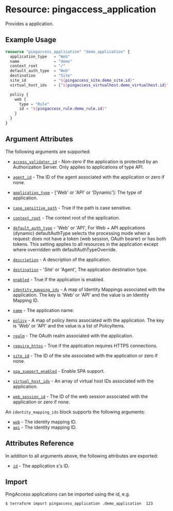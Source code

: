 # Resource: pingaccess_application

Provides a application.

## Example Usage
```tf
resource "pingaccess_application" "demo_application" {
  application_type   = "Web"
  name               = "demo"
  context_root       = "/"
  default_auth_type  = "Web"
  destination        = "Site"
  site_id            = "${pingaccess_site.demo_site.id}"
  virtual_host_ids   = ["${pingaccess_virtualhost.demo_virtualhost.id}"]

  policy {
    web {
      type = "Rule"
      id = "${pingaccess_rule.demo_rule.id}"
    }
  }
}
```

## Argument Attributes

The following arguments are supported:

- [`access_validator_id`](#access_validator_id) - Non-zero if the application is protected by an Authorization Server. Only applies to applications of type API.

- [`agent_id`](#agent_id) - The ID of the agent associated with the application or zero if none.

- [`application_type`](#application_type) - ['Web' or 'API' or 'Dynamic']: The type of application.

- [`case_sensitive_path`](#case_sensitive_path) - True if the path is case sensitive.

- [`context_root`](#context_root) -  The context root of the application.

- [`default_auth_type`](#default_auth_type) - 'Web' or 'API', For Web + API applications (dynamic) defaultAuthType selects the processing mode when a request: does not have a token (web session, OAuth bearer) or has both tokens. This setting applies to all resources in the application except where overridden with defaultAuthTypeOverride.

- [`description`](#description) - A description of the application.

- [`destination`](#destination) - 'Site' or 'Agent', The application destination type.

- [`enabled`](#enabled) - True if the application is enabled.

- [`identity_mapping_ids`](#identity_mapping_ids) - A map of Identity Mappings associated with the application. The key is 'Web' or 'API' and the value is an Identity Mapping ID.

- [`name`](#name) - The application name.

- [`policy`](#policy) - A map of policy items associated with the application. The key is 'Web' or 'API' and the value is a list of PolicyItems.

- [`realm`](#realm) - The OAuth realm associated with the application.

- [`require_https`](#require_https) - True if the application requires HTTPS connections.

- [`site_id`](#site_id) - The ID of the site associated with the application or zero if none.

- [`spa_support_enabled`](#spa_support_enabled) - Enable SPA support.

- [`virtual_host_ids`](#virtual_host_ids) - An array of virtual host IDs associated with the application.

- [`web_session_id`](#web_session_id) - The ID of the web session associated with the application or zero if none.

An ``identity_mapping_ids`` block supports the following arguments:

- [`web`](#identity_mapping_ids_web) - The identity mapping ID.
- [`api`](#identity_mapping_ids_api) - The identity mapping ID.

## Attributes Reference

In addition to all arguments above, the following attributes are exported:

- [`id`](#id) - The application s's ID.

## Import

PingAccess applications can be imported using the id, e.g.

```bash
$ terraform import pingaccess_application .demo_application  123
```
